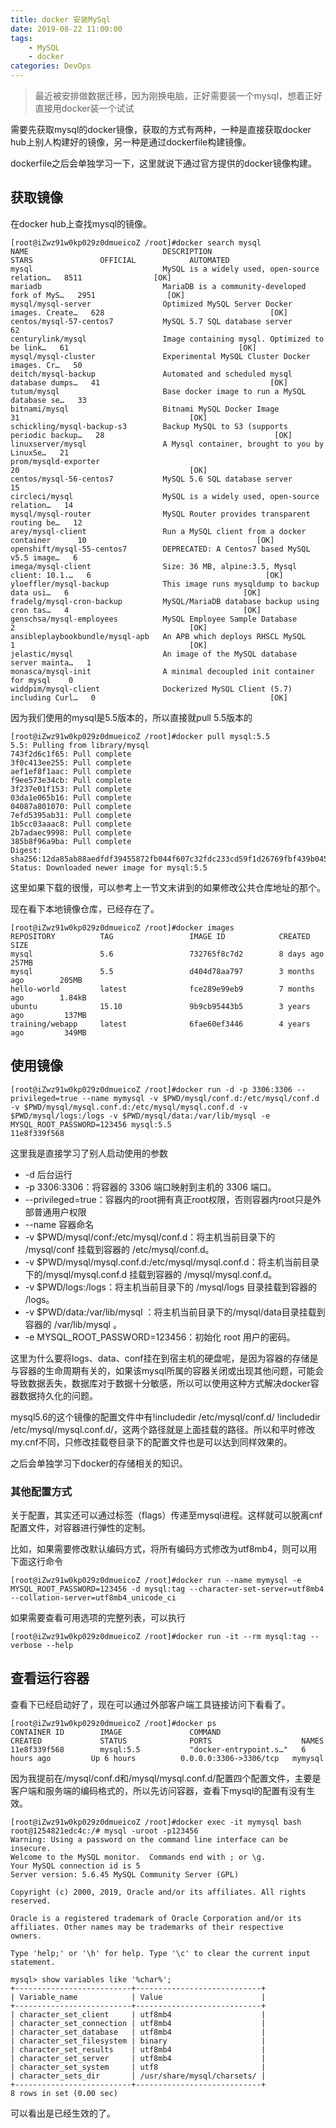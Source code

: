 ```yaml
---
title: docker 安装MySql
date: 2019-08-22 11:00:00
tags: 
    - MySQL
    - docker
categories: DevOps
---
```


> 最近被安排做数据迁移，因为刚换电脑，正好需要装一个mysql，想着正好直接用docker装一个试试

<!-- more -->

需要先获取mysql的docker镜像，获取的方式有两种，一种是直接获取docker hub上别人构建好的镜像，另一种是通过dockerfile构建镜像。

dockerfile之后会单独学习一下，这里就说下通过官方提供的docker镜像构建。

## 获取镜像
在docker hub上查找mysql的镜像。
```
[root@iZwz91w0kp029z0dmueicoZ /root]#docker search mysql
NAME                              DESCRIPTION                                     STARS               OFFICIAL            AUTOMATED
mysql                             MySQL is a widely used, open-source relation…   8511                [OK]
mariadb                           MariaDB is a community-developed fork of MyS…   2951                [OK]
mysql/mysql-server                Optimized MySQL Server Docker images. Create…   628                                     [OK]
centos/mysql-57-centos7           MySQL 5.7 SQL database server                   62
centurylink/mysql                 Image containing mysql. Optimized to be link…   61                                      [OK]
mysql/mysql-cluster               Experimental MySQL Cluster Docker images. Cr…   50
deitch/mysql-backup               Automated and scheduled mysql database dumps…   41                                      [OK]
tutum/mysql                       Base docker image to run a MySQL database se…   33
bitnami/mysql                     Bitnami MySQL Docker Image                      31                                      [OK]
schickling/mysql-backup-s3        Backup MySQL to S3 (supports periodic backup…   28                                      [OK]
linuxserver/mysql                 A Mysql container, brought to you by LinuxSe…   21
prom/mysqld-exporter                                                              20                                      [OK]
centos/mysql-56-centos7           MySQL 5.6 SQL database server                   15
circleci/mysql                    MySQL is a widely used, open-source relation…   14
mysql/mysql-router                MySQL Router provides transparent routing be…   12
arey/mysql-client                 Run a MySQL client from a docker container      10                                      [OK]
openshift/mysql-55-centos7        DEPRECATED: A Centos7 based MySQL v5.5 image…   6
imega/mysql-client                Size: 36 MB, alpine:3.5, Mysql client: 10.1.…   6                                       [OK]
yloeffler/mysql-backup            This image runs mysqldump to backup data usi…   6                                       [OK]
fradelg/mysql-cron-backup         MySQL/MariaDB database backup using cron tas…   4                                       [OK]
genschsa/mysql-employees          MySQL Employee Sample Database                  2                                       [OK]
ansibleplaybookbundle/mysql-apb   An APB which deploys RHSCL MySQL                1                                       [OK]
jelastic/mysql                    An image of the MySQL database server mainta…   1
monasca/mysql-init                A minimal decoupled init container for mysql    0
widdpim/mysql-client              Dockerized MySQL Client (5.7) including Curl…   0                                       [OK]
```

因为我们使用的mysql是5.5版本的，所以直接就pull 5.5版本的
```
[root@iZwz91w0kp029z0dmueicoZ /root]#docker pull mysql:5.5
5.5: Pulling from library/mysql
743f2d6c1f65: Pull complete
3f0c413ee255: Pull complete
aef1ef8f1aac: Pull complete
f9ee573e34cb: Pull complete
3f237e01f153: Pull complete
03da1e065b16: Pull complete
04087a801070: Pull complete
7efd5395ab31: Pull complete
1b5cc03aaac8: Pull complete
2b7adaec9998: Pull complete
385b8f96a9ba: Pull complete
Digest: sha256:12da85ab88aedfdf39455872fb044f607c32fdc233cd59f1d26769fbf439b045
Status: Downloaded newer image for mysql:5.5
```
这里如果下载的很慢，可以参考上一节文末讲到的如果修改公共仓库地址的那个。

现在看下本地镜像仓库，已经存在了。
```
[root@iZwz91w0kp029z0dmueicoZ /root]#docker images
REPOSITORY          TAG                 IMAGE ID            CREATED             SIZE
mysql               5.6                 732765f8c7d2        8 days ago          257MB
mysql               5.5                 d404d78aa797        3 months ago        205MB
hello-world         latest              fce289e99eb9        7 months ago        1.84kB
ubuntu              15.10               9b9cb95443b5        3 years ago         137MB
training/webapp     latest              6fae60ef3446        4 years ago         349MB
```

## 使用镜像
```
[root@iZwz91w0kp029z0dmueicoZ /root]#docker run -d -p 3306:3306 --privileged=true --name mymysql -v $PWD/mysql/conf.d:/etc/mysql/conf.d -v $PWD/mysql/mysql.conf.d:/etc/mysql/mysql.conf.d -v $PWD/mysql/logs:/logs -v $PWD/mysql/data:/var/lib/mysql -e MYSQL_ROOT_PASSWORD=123456 mysql:5.5
11e8f339f568
```
这里我是直接学习了别人启动使用的参数
- -d 后台运行
- -p 3306:3306：将容器的 3306 端口映射到主机的 3306 端口。
- --privileged=true：容器内的root拥有真正root权限，否则容器内root只是外部普通用户权限
- --name 容器命名
- -v $PWD/mysql/conf:/etc/mysql/conf.d：将主机当前目录下的 /mysql/conf 挂载到容器的 /etc/mysql/conf.d。
- -v $PWD/mysql/mysql.conf.d:/etc/mysql/mysql.conf.d：将主机当前目录下的/mysql/mysql.conf.d 挂载到容器的 /mysql/mysql.conf.d。
- -v $PWD/logs:/logs：将主机当前目录下的 /mysql/logs 目录挂载到容器的 /logs。
- -v $PWD/data:/var/lib/mysql ：将主机当前目录下的/mysql/data目录挂载到容器的 /var/lib/mysql 。
- -e MYSQL_ROOT_PASSWORD=123456：初始化 root 用户的密码。

这里为什么要将logs、data、conf挂在到宿主机的硬盘呢，是因为容器的存储是与容器的生命周期有关的，如果该mysql所属的容器关闭或出现其他问题，可能会导致数据丢失，数据库对于数据十分敏感，所以可以使用这种方式解决docker容器数据持久化的问题。

mysql5.6的这个镜像的配置文件中有!includedir /etc/mysql/conf.d/ !includedir /etc/mysql/mysql.conf.d/，这两个路径就是上面挂载的路径。所以和平时修改my.cnf不同，只修改挂载卷目录下的配置文件也是可以达到同样效果的。

之后会单独学习下docker的存储相关的知识。

### 其他配置方式
关于配置，其实还可以通过标签（flags）传递至mysql进程。这样就可以脱离cnf配置文件，对容器进行弹性的定制。

比如，如果需要修改默认编码方式，将所有编码方式修改为utf8mb4，则可以用下面这行命令
```
[root@iZwz91w0kp029z0dmueicoZ /root]#docker run --name mymysql -e MYSQL_ROOT_PASSWORD=123456 -d mysql:tag --character-set-server=utf8mb4 --collation-server=utf8mb4_unicode_ci
```
如果需要查看可用选项的完整列表，可以执行
```
[root@iZwz91w0kp029z0dmueicoZ /root]#docker run -it --rm mysql:tag --verbose --help
```

## 查看运行容器
查看下已经启动好了，现在可以通过外部客户端工具链接访问下看看了。
```
[root@iZwz91w0kp029z0dmueicoZ /root]#docker ps
CONTAINER ID        IMAGE               COMMAND                  CREATED             STATUS              PORTS                    NAMES
11e8f339f568        mysql:5.5           "docker-entrypoint.s…"   6 hours ago         Up 6 hours          0.0.0.0:3306->3306/tcp   mymysql
```

因为我提前在/mysql/conf.d和/mysql/mysql.conf.d/配置四个配置文件，主要是客户端和服务端的编码格式的，所以先访问容器，查看下mysql的配置有没有生效。
```
[root@iZwz91w0kp029z0dmueicoZ /root]#docker exec -it mymysql bash
root@1254821edc4c:/# mysql -uroot -p123456
Warning: Using a password on the command line interface can be insecure.
Welcome to the MySQL monitor.  Commands end with ; or \g.
Your MySQL connection id is 5
Server version: 5.6.45 MySQL Community Server (GPL)

Copyright (c) 2000, 2019, Oracle and/or its affiliates. All rights reserved.

Oracle is a registered trademark of Oracle Corporation and/or its
affiliates. Other names may be trademarks of their respective
owners.

Type 'help;' or '\h' for help. Type '\c' to clear the current input statement.

mysql> show variables like '%char%';
+--------------------------+----------------------------+
| Variable_name            | Value                      |
+--------------------------+----------------------------+
| character_set_client     | utf8mb4                    |
| character_set_connection | utf8mb4                    |
| character_set_database   | utf8mb4                    |
| character_set_filesystem | binary                     |
| character_set_results    | utf8mb4                    |
| character_set_server     | utf8mb4                    |
| character_set_system     | utf8                       |
| character_sets_dir       | /usr/share/mysql/charsets/ |
+--------------------------+----------------------------+
8 rows in set (0.00 sec)
```
可以看出是已经生效的了。